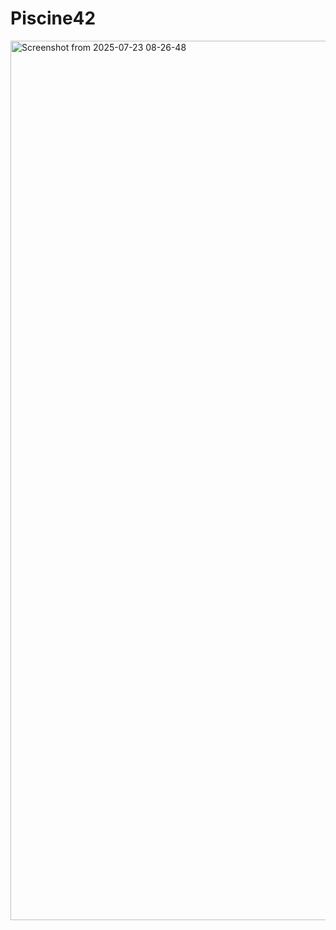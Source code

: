# Piscine42

<img width="3018" height="1407" alt="Screenshot from 2025-07-23 08-26-48" src="https://github.com/user-attachments/assets/880fbf43-2438-4442-8e61-13c5e90f15db" />
